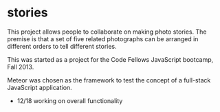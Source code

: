 stories
=======

This project allows people to collaborate on making photo stories. The premise is that a set of five related photographs can be arranged in different orders to tell different stories.

This was started as a project for the Code Fellows JavaScript bootcamp, Fall 2013.

Meteor was chosen as the framework to test the concept of a full-stack JavaScript application.

- 12/18 working on overall functionality
